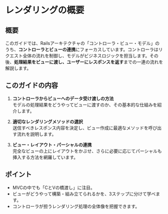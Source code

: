 # レンダリングの概要

## 概要
このガイドでは、Railsアーキテクチャの「コントローラ・ビュー・モデル」のうち、**コントローラとビューの連携**にフォーカスしています。コントローラはリクエスト全体の流れを制御し、モデルがビジネスロジックを担当します。その後、**処理結果をビューに渡し、ユーザーにレスポンスを返す**までの一連の流れを解説します。

## このガイドの内容
1. **コントローラからビューへのデータ受け渡しの方法**  
   モデルの処理結果をどうやってビューに渡すのか、その基本的な仕組みを紹介します。

2. **適切なレンダリングメソッドの選択**  
   送信すべきレスポンス内容を決定し、ビュー作成に最適なメソッドを呼び出す流れを説明します。

3. **ビュー・レイアウト・パーシャルの連携**  
   完全なビューの上にレイアウトをかぶせ、さらに必要に応じてパーシャルも挿入する方法を網羅しています。

## ポイント
- MVCの中でも「CとVの橋渡し」に注目。
- ビューがどうやって構築・組み立てられるかを、3ステップに分けて学べます。
- コントローラが担うレンダリング処理の全体像を把握できます。

